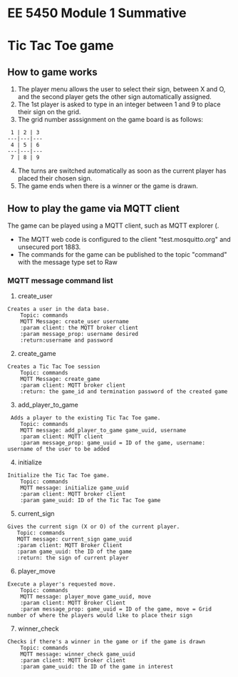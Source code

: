 # EE 5450 Module 1 Summative
# Tic Tac Toe game 

## How to game works 
1. The player menu allows the user to select their sign, between X and O, and the second player gets the other sign automatically assigned. 
2. The 1st player is asked to type in an integer between 1 and 9 to place their sign on the grid. 
3. The grid number asssignment on the game board is as follows: 
```
 1 | 2 | 3
---|---|---
 4 | 5 | 6
---|---|---
 7 | 8 | 9 
 ```
 4. The turns are switched automatically as soon as the current player has placed their chosen sign. 
 5. The game ends when there is a winner or the game is drawn. 

## How to play the game via MQTT client 
The game can be played using a MQTT client, such as MQTT explorer (. 
- The MQTT web code is configured to the client "test.mosquitto.org" and unsecured port 1883.
- The commands for the game can be published to the topic "command" with the message type set to Raw

### MQTT message command list
1. create_user 
```
Creates a user in the data base.
    Topic: commands
    MQTT Message: create_user username
    :param client: the MQTT broker client
    :param message_prop: username desired
    :return:username and password
```
2. create_game 
```
Creates a Tic Tac Toe session
    Topic: commands
    MQTT Message: create_game
    :param client: MQTT broker client
    :return: the game_id and termination password of the created game
```
3. add_player_to_game
```
 Adds a player to the existing Tic Tac Toe game.
    Topic: commands
    MQTT message: add_player_to_game game_uuid, username
    :param client: MQTT client
    :param message_prop: game_uuid = ID of the game, username: username of the user to be added
```
4. initialize 
```
Initialize the Tic Tac Toe game.
    Topic: commands
    MQTT message: initialize game_uuid
    :param client: MQTT broker client
    :param game_uuid: ID of the Tic Tac Toe game
 ```
 5. current_sign
 ```
 Gives the current sign (X or O) of the current player.
    Topic: commands
    MQTT message: current_sign game_uuid
    :param client: MQTT Broker Client
    :param game_uuid: the ID of the game
    :return: the sign of current player
```
6. player_move
```
Execute a player's requested move.
    Topic: commands
    MQTT message: player_move game_uuid, move
    :param client: MQTT Broker Client
    :param message_prop: game_uuid = ID of the game, move = Grid number of where the players would like to place their sign
```
7. winner_check
```
Checks if there's a winner in the game or if the game is drawn
    Topic: commands
    MQTT message: winner_check game_uuid
    :param client: MQTT broker client
    :param game_uuid: the ID of the game in interest
```

